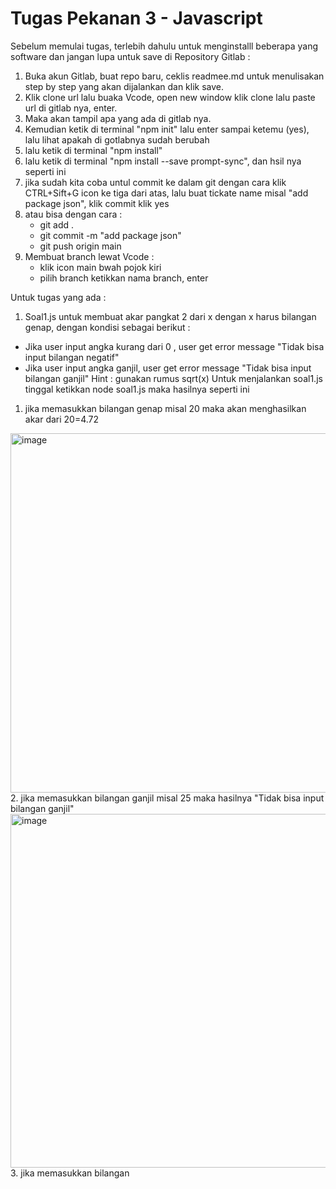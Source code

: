 # Tugas Pekanan 3 - Javascript

Sebelum memulai tugas, terlebih dahulu untuk menginstalll beberapa yang software dan jangan lupa untuk save di Repository Gitlab :
1. Buka akun Gitlab, buat repo baru, ceklis readmee.md untuk menulisakan step by step yang akan dijalankan dan klik save.
3. Klik clone url lalu buaka Vcode, open new window klik clone lalu paste url di gitlab nya, enter.
4. Maka akan tampil apa yang ada di gitlab nya.
5. Kemudian ketik di terminal "npm init" lalu enter sampai ketemu (yes), lalu lihat apakah di gotlabnya sudah berubah
6. lalu ketik di terminal "npm install"
7. lalu ketik di terminal "npm install --save prompt-sync", dan hsil nya seperti ini
8. jika sudah kita coba untul commit ke dalam git dengan cara klik CTRL+Sift+G icon ke tiga dari atas, lalu buat tickate name misal "add package json", klik commit klik yes
10. atau bisa dengan cara :
    - git add .
    - git commit -m "add package json"
    - git push origin main
11. Membuat branch lewat Vcode :
    - klik icon main bwah pojok kiri
    - pilih branch ketikkan nama branch, enter

Untuk tugas yang ada :
1. Soal1.js  untuk membuat akar pangkat 2 dari x dengan x harus bilangan genap, dengan kondisi sebagai berikut :
- Jika user input angka kurang dari 0 , user get error message "Tidak bisa input bilangan negatif" 
- Jika user input angka ganjil, user get error message "Tidak bisa input bilangan ganjil"
Hint : gunakan rumus sqrt(x)
Untuk menjalankan soal1.js tinggal ketikkan node soal1.js
maka hasilnya seperti ini 
1. jika memasukkan bilangan genap misal 20 maka akan menghasilkan akar dari 20=4.72
<img width="575" alt="image" src="https://user-images.githubusercontent.com/19841139/218313920-fd632007-cb84-4ccc-b335-99379f25bb61.png">
2. jika memasukkan bilangan ganjil misal 25 maka hasilnya "Tidak bisa input bilangan ganjil"
<img width="566" alt="image" src="https://user-images.githubusercontent.com/19841139/218314366-a04bf38a-8981-46cd-82df-d8b2c51f7c38.png">
3. jika memasukkan bilangan <dari 0 maka hasilnya "Tidak bisa input bilagan negatif"
<img width="541" alt="image" src="https://user-images.githubusercontent.com/19841139/218314461-05bff713-9cf3-4174-9a39-792dd68ad084.png">



